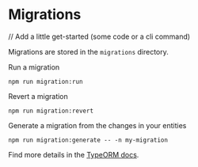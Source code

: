 # Migrations

// Add a little get-started (some code or a cli command)

Migrations are stored in the `migrations` directory.

Run a migration
```
npm run migration:run
```

Revert a migration
```
npm run migration:revert
```

Generate a migration from the changes in your entities
```
npm run migration:generate -- -n my-migration
```

Find more details in the [TypeORM docs](http://typeorm.io/#/migrations).